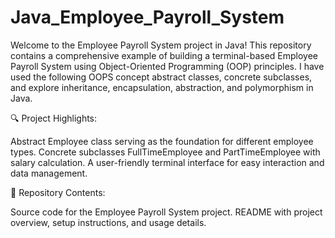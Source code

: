 # Java_Employee_Payroll_System

Welcome to the Employee Payroll System project in Java! This repository contains a comprehensive example of building a terminal-based Employee Payroll System using Object-Oriented Programming (OOP) principles. I have used the following OOPS concept abstract classes, concrete subclasses, and explore inheritance, encapsulation, abstraction, and polymorphism in Java.

🔍 Project Highlights:

Abstract Employee class serving as the foundation for different employee types. Concrete subclasses FullTimeEmployee and PartTimeEmployee with salary calculation. A user-friendly terminal interface for easy interaction and data management.

📁 Repository Contents:

Source code for the Employee Payroll System project. README with project overview, setup instructions, and usage details.
